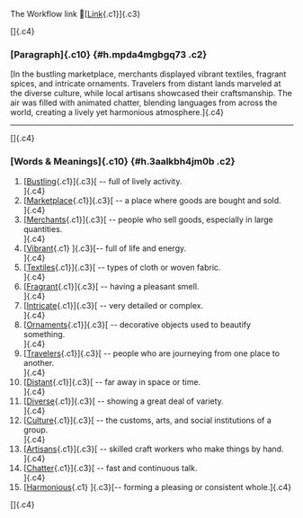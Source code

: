 The Workflow link
👏[[Link](https://www.google.com/url?q=http://www.google.com&sa=D&source=editors&ust=1760809377073396&usg=AOvVaw23DAMLwgD-EfObdX1uuKol){.c1}]{.c3}

[]{.c4}

### [Paragraph]{.c10} {#h.mpda4mgbgq73 .c2}

[In the bustling marketplace, merchants displayed vibrant textiles,
fragrant spices, and intricate ornaments. Travelers from distant lands
marveled at the diverse culture, while local artisans showcased their
craftsmanship. The air was filled with animated chatter, blending
languages from across the world, creating a lively yet harmonious
atmosphere.]{.c4}

------------------------------------------------------------------------

[]{.c4}

### [Words & Meanings]{.c10} {#h.3aalkbh4jm0b .c2}

1.  [[Bustling](https://www.google.com/url?q=http://www.google.com&sa=D&source=editors&ust=1760809377074389&usg=AOvVaw0d4P1NRsQ6CBIQLVWaE7W7){.c1}]{.c3}[ --
    full of lively activity.\
    ]{.c4}
2.  [[Marketplace](https://www.google.com/url?q=http://www.google.com&sa=D&source=editors&ust=1760809377074704&usg=AOvVaw2Ce8GSeriK3QR7t5Htr5r5){.c1}]{.c3}[ --
    a place where goods are bought and sold.\
    ]{.c4}
3.  [[Merchants](https://www.google.com/url?q=http://www.google.com&sa=D&source=editors&ust=1760809377074961&usg=AOvVaw1J1ijXQLpvw2tJLiUGUnEV){.c1}]{.c3}[ --
    people who sell goods, especially in large quantities.\
    ]{.c4}
4.  [[Vibrant](https://www.google.com/url?q=http://www.google.com&sa=D&source=editors&ust=1760809377075389&usg=AOvVaw1LReH4qP4icsaIw0uXoXoW){.c1}
    ]{.c3}[-- full of life and energy.\
    ]{.c4}
5.  [[Textiles](https://www.google.com/url?q=http://www.google.com&sa=D&source=editors&ust=1760809377075679&usg=AOvVaw0pm19exYt7OjBVMMUvLN2B){.c1}]{.c3}[ --
    types of cloth or woven fabric.\
    ]{.c4}
6.  [[Fragrant](https://www.google.com/url?q=http://www.google.com&sa=D&source=editors&ust=1760809377076003&usg=AOvVaw1qJbyGtWT6W2GzMnrKpSSA){.c1}]{.c3}[ --
    having a pleasant smell.\
    ]{.c4}
7.  [[Intricate](https://www.google.com/url?q=http://www.google.com&sa=D&source=editors&ust=1760809377076317&usg=AOvVaw22J7_xYIDRNUskjTB0fzyJ){.c1}]{.c3}[ --
    very detailed or complex.\
    ]{.c4}
8.  [[Ornaments](https://www.google.com/url?q=http://www.google.com&sa=D&source=editors&ust=1760809377076584&usg=AOvVaw3WIGSssNXurE7EjevY2DsJ){.c1}]{.c3}[ --
    decorative objects used to beautify something.\
    ]{.c4}
9.  [[Travelers](https://www.google.com/url?q=http://www.google.com&sa=D&source=editors&ust=1760809377076875&usg=AOvVaw3OlufIpwVTo086OUg00YF8){.c1}]{.c3}[ --
    people who are journeying from one place to another.\
    ]{.c4}
10. [[Distant](https://www.google.com/url?q=http://www.google.com&sa=D&source=editors&ust=1760809377077282&usg=AOvVaw2ZDWaI7BgpPx93a5R4f1x-){.c1}]{.c3}[ --
    far away in space or time.\
    ]{.c4}
11. [[Diverse](https://www.google.com/url?q=http://www.google.com&sa=D&source=editors&ust=1760809377077567&usg=AOvVaw2UqKDJmC4IQfOlPJf813_i){.c1}]{.c3}[ --
    showing a great deal of variety.\
    ]{.c4}
12. [[Culture](https://www.google.com/url?q=http://www.google.com&sa=D&source=editors&ust=1760809377077862&usg=AOvVaw1W8baobWXF6pQZjFH8tlYC){.c1}]{.c3}[ --
    the customs, arts, and social institutions of a group.\
    ]{.c4}
13. [[Artisans](https://www.google.com/url?q=http://www.google.com&sa=D&source=editors&ust=1760809377078226&usg=AOvVaw3kwrmgZV7WMw3-Xp4-NKsY){.c1}]{.c3}[ --
    skilled craft workers who make things by hand.\
    ]{.c4}
14. [[Chatter](https://www.google.com/url?q=http://www.google.com&sa=D&source=editors&ust=1760809377078550&usg=AOvVaw1zUyH0pLReTiMk0aIm4Kdt){.c1}]{.c3}[ --
    fast and continuous talk.\
    ]{.c4}
15. [[Harmonious](https://www.google.com/url?q=http://www.google.com&sa=D&source=editors&ust=1760809377078776&usg=AOvVaw0sYeOlP1Z55K-_0STxr0cL){.c1}
    ]{.c3}[-- forming a pleasing or consistent whole.]{.c4}

[]{.c4}
